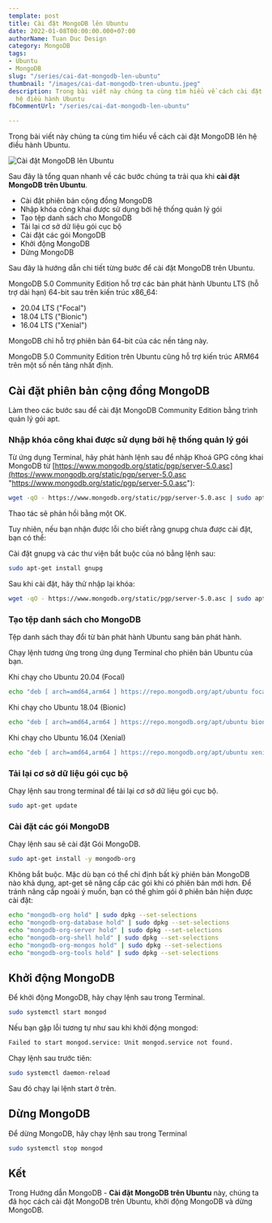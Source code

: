 ```yaml
---
template: post
title: Cài đặt MongoDB lên Ubuntu
date: 2022-01-08T00:00:00.000+07:00
authorName: Tuan Duc Design
category: MongoDB
tags:
- Ubuntu
- MongoDB
slug: "/series/cai-dat-mongodb-len-ubuntu"
thumbnail: "/images/cai-dat-mongodb-tren-ubuntu.jpeg"
description: Trong bài viết này chúng ta cùng tìm hiểu về cách cài đặt MongoDB lên
  hệ điều hành Ubuntu
fbCommentUrl: "/series/cai-dat-mongodb-len-ubuntu"

---
```

Trong bài viết này chúng ta cùng tìm hiểu về cách cài đặt MongoDB lên hệ điều hành Ubuntu.

![Cài đặt MongoDB lên Ubuntu](/images/cai-dat-mongodb-tren-ubuntu.jpeg)

Sau đây là tổng quan nhanh về các bước chúng ta trải qua khi **cài đặt MongoDB trên Ubuntu**.

* Cài đặt phiên bản cộng đồng MongoDB
* Nhập khóa công khai được sử dụng bởi hệ thống quản lý gói
* Tạo tệp danh sách cho MongoDB
* Tải lại cơ sở dữ liệu gói cục bộ
* Cài đặt các gói MongoDB
* Khởi động MongoDB
* Dừng MongoDB

Sau đây là hướng dẫn chi tiết từng bước để cài đặt MongoDB trên Ubuntu.

MongoDB 5.0 Community Edition hỗ trợ các bản phát hành Ubuntu LTS (hỗ trợ dài hạn) 64-bit sau trên kiến trúc x86_64:

* 20.04 LTS ("Focal")
* 18.04 LTS ("Bionic")
* 16.04 LTS ("Xenial")

MongoDB chỉ hỗ trợ phiên bản 64-bit của các nền tảng này.

MongoDB 5.0 Community Edition trên Ubuntu cũng hỗ trợ kiến ​​trúc ARM64 trên một số nền tảng nhất định.

## Cài đặt phiên bản cộng đồng MongoDB

Làm theo các bước sau để cài đặt MongoDB Community Edition bằng trình quản lý gói apt.

### Nhập khóa công khai được sử dụng bởi hệ thống quản lý gói

Từ ứng dụng Terminal, hãy phát hành lệnh sau để nhập Khoá GPG công khai MongoDB từ [https://www.mongodb.org/static/pgp/server-5.0.asc](https://www.mongodb.org/static/pgp/server-5.0.asc "https://www.mongodb.org/static/pgp/server-5.0.asc"):

```bash
wget -qO - https://www.mongodb.org/static/pgp/server-5.0.asc | sudo apt-key add -
```

Thao tác sẽ phản hồi bằng một OK.

Tuy nhiên, nếu bạn nhận được lỗi cho biết rằng gnupg chưa được cài đặt, bạn có thể:

Cài đặt gnupg và các thư viện bắt buộc của nó bằng lệnh sau:

```bash
sudo apt-get install gnupg
```

Sau khi cài đặt, hãy thử nhập lại khóa:

```bash
wget -qO - https://www.mongodb.org/static/pgp/server-5.0.asc | sudo apt-key add -
```

### Tạo tệp danh sách cho MongoDB

Tệp danh sách thay đổi từ bản phát hành Ubuntu sang bản phát hành.

Chạy lệnh tương ứng trong ứng dụng Terminal cho phiên bản Ubuntu của bạn.

Khi chạy cho Ubuntu 20.04 (Focal)

```bash
echo "deb [ arch=amd64,arm64 ] https://repo.mongodb.org/apt/ubuntu focal/mongodb-org/5.0 multiverse" | sudo tee /etc/apt/sources.list.d/mongodb-org-5.0.list
```

Khi chạy cho Ubuntu 18.04 (Bionic)

```bash
echo "deb [ arch=amd64,arm64 ] https://repo.mongodb.org/apt/ubuntu bionic/mongodb-org/5.0 multiverse" | sudo tee /etc/apt/sources.list.d/mongodb-org-5.0.list
```

Khi chạy cho Ubuntu 16.04 (Xenial)

```bash
echo "deb [ arch=amd64,arm64 ] https://repo.mongodb.org/apt/ubuntu xenial/mongodb-org/5.0 multiverse" | sudo tee /etc/apt/sources.list.d/mongodb-org-5.0.list
```

### Tải lại cơ sở dữ liệu gói cục bộ

Chạy lệnh sau trong terminal để tải lại cơ sở dữ liệu gói cục bộ.

```bash
sudo apt-get update
```

### Cài đặt các gói MongoDB

Chạy lệnh sau sẽ cài đặt Gói MongoDB.

```bash
sudo apt-get install -y mongodb-org
```

Không bắt buộc. Mặc dù bạn có thể chỉ định bất kỳ phiên bản MongoDB nào khả dụng, apt-get sẽ nâng cấp các gói khi có phiên bản mới hơn. Để tránh nâng cấp ngoài ý muốn, bạn có thể ghim gói ở phiên bản hiện được cài đặt:

```bash
echo "mongodb-org hold" | sudo dpkg --set-selections
echo "mongodb-org-database hold" | sudo dpkg --set-selections
echo "mongodb-org-server hold" | sudo dpkg --set-selections
echo "mongodb-org-shell hold" | sudo dpkg --set-selections
echo "mongodb-org-mongos hold" | sudo dpkg --set-selections
echo "mongodb-org-tools hold" | sudo dpkg --set-selections
```

## Khởi động MongoDB

Để khởi động MongoDB, hãy chạy lệnh sau trong Terminal.

```bash
sudo systemctl start mongod
```

Nếu bạn gặp lỗi tương tự như sau khi khởi động mongod:

```bash
Failed to start mongod.service: Unit mongod.service not found.
```

Chạy lệnh sau trước tiên:

```bash
sudo systemctl daemon-reload
```

Sau đó chạy lại lệnh start ở trên.

## Dừng MongoDB

Để dừng MongoDB, hãy chạy lệnh sau trong Terminal

```bash
sudo systemctl stop mongod
```

## Kết

Trong Hướng dẫn MongoDB - **Cài đặt MongoDB trên Ubuntu** này, chúng ta đã học cách cài đặt MongoDB trên Ubuntu, khởi động MongoDB và dừng MongoDB.